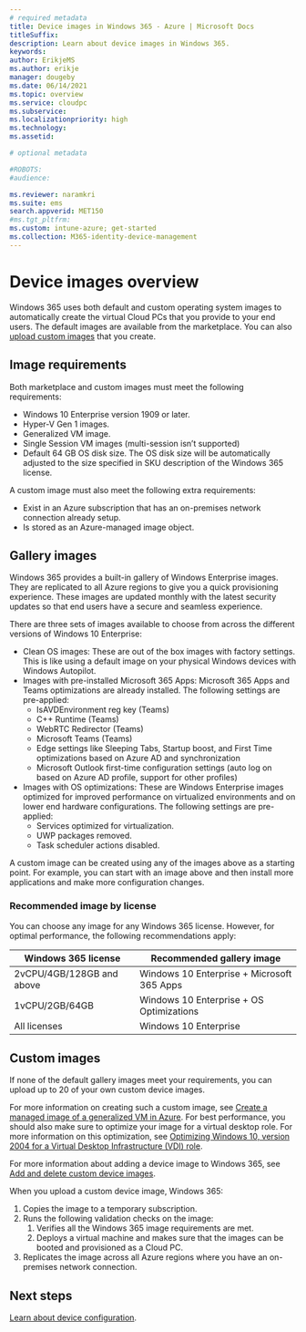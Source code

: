 ```yaml
---
# required metadata
title: Device images in Windows 365 - Azure | Microsoft Docs
titleSuffix:
description: Learn about device images in Windows 365.
keywords:
author: ErikjeMS 
ms.author: erikje
manager: dougeby
ms.date: 06/14/2021
ms.topic: overview
ms.service: cloudpc
ms.subservice:
ms.localizationpriority: high
ms.technology:
ms.assetid: 

# optional metadata

#ROBOTS:
#audience:

ms.reviewer: naramkri
ms.suite: ems
search.appverid: MET150
#ms.tgt_pltfrm:
ms.custom: intune-azure; get-started
ms.collection: M365-identity-device-management
---
```


# Device images overview

Windows 365 uses both default and custom operating system images to automatically create the virtual Cloud PCs that you provide to your end users. The default images are available from the marketplace. You can also [upload custom images](add-device-images.md) that you create.

## Image requirements

Both marketplace and custom images must meet the following requirements:

- Windows 10 Enterprise version 1909 or later.
- Hyper-V Gen 1 images.
- Generalized VM image.
- Single Session VM images (multi-session isn’t supported)
- Default 64 GB OS disk size. The OS disk size will be automatically adjusted to the size specified in SKU description of the Windows 365 license.

A custom image must also meet the following extra requirements:

- Exist in an Azure subscription that has an on-premises network connection already setup.
- Is stored as an Azure-managed image object.

## Gallery images

Windows 365 provides a built-in gallery of Windows Enterprise images. They are replicated to all Azure regions to give you a quick provisioning experience. These images are updated monthly with the latest security updates so that end users have a secure and seamless experience.

There are three sets of images available to choose from across the different versions of Windows 10 Enterprise:

- Clean OS images: These are out of the box images with factory settings. This is like using a default image on your physical Windows devices with Windows Autopilot.
- Images with pre-installed Microsoft 365 Apps: Microsoft 365 Apps and Teams optimizations are already installed. The following settings are pre-applied:
  - IsAVDEnvironment reg key (Teams)
  - C++ Runtime (Teams)
  - WebRTC Redirector (Teams)
  - Microsoft Teams (Teams)
  - Edge settings like Sleeping Tabs, Startup boost, and First Time optimizations based on Azure AD and synchronization
  - Microsoft Outlook first-time configuration settings (auto log on based on Azure AD profile, support for other profiles)
- Images with OS optimizations: These are Windows Enterprise images optimized for improved performance on virtualized environments and on lower end hardware configurations. The following settings are pre-applied:
  - Services optimized for virtualization.
  - UWP packages removed.
  - Task scheduler actions disabled.

A custom image can be created using any of the images above as a starting point. For example, you can start with an image above and then install more applications and make more configuration changes.

### Recommended image by license

You can choose any image for any Windows 365 license. However, for optimal performance, the following recommendations apply:

| Windows 365 license | Recommended gallery image |
| --- | --- |
| 2vCPU/4GB/128GB and above | Windows 10 Enterprise + Microsoft 365 Apps |
| 1vCPU/2GB/64GB | Windows 10 Enterprise + OS Optimizations |
| All licenses | Windows 10 Enterprise |

## Custom images

If none of the default gallery images meet your requirements, you can upload up to 20 of your own custom device images.

For more information on creating such a custom image, see [Create a managed image of a generalized VM in Azure](/azure/virtual-machines/windows/capture-image-resource). For best performance, you should also make sure to optimize your image for a virtual desktop role. For more information on this optimization, see [Optimizing Windows 10, version 2004 for a Virtual Desktop Infrastructure (VDI) role](/windows-server/remote/remote-desktop-services/rds-vdi-recommendations-2004).

For more information about adding a device image to Windows 365, see [Add and delete custom device images](add-device-images.md).

When you upload a custom device image, Windows 365:

1. Copies the image to a temporary subscription.
2. Runs the following validation checks on the image:
    1. Verifies all the Windows 365 image requirements are met.
    2. Deploys a virtual machine and makes sure that the images can be booted and provisioned as a Cloud PC.
3. Replicates the image across all Azure regions where you have an on-premises network connection.

<!-- ########################## -->
## Next steps

[Learn about device configuration](device-configuration.md).
